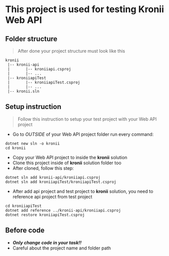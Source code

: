# This project is used for testing Kronii Web API

## Folder structure

> After done your project structure must look like this

```
kronii
 |-- kronii-api
 |       |-- kroniiapi.csproj
 |       |-- ...
 |-- kroniiapiTest
 |       |-- kroniiapiTest.csproj
 |       |-- ...
 |-- kronii.sln
```

## Setup instruction

> Follow this instruction to setup your test project with your Web API project

-   Go to _OUTSIDE_ of your Web API project folder run every command:

```
dotnet new sln -o kronii
cd kronii
```

-   Copy your Web API project to inside the **kronii** solution
-   Clone this project inside of **kronii** solution folder too
-   After cloned, follow this step:

```
dotnet sln add kronii-api/kroniiapi.csproj
dotnet sln add kroniiapiTest/kroniiapiTest.csproj
```

-   After add api project and test project to **kronii** solution, you need to reference api project from test project

```
cd kroniiapiTest
dotnet add reference ../kronii-api/kroniiapi.csproj
dotnet restore kroniiapiTest.csproj
```

## Before code

-   **_Only change code in your task!!_**
-   Careful about the project name and folder path
